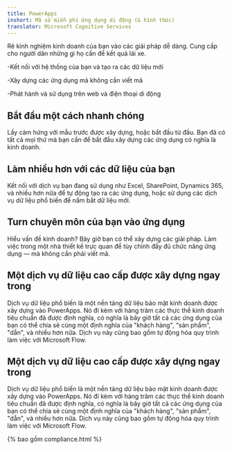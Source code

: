 ```yaml
---
title: PowerApps
inshort: Mã số miễn phí ứng dụng di động (& hình thức)
translator: Microsoft Cognitive Services
---
```


Rẽ kinh nghiệm kinh doanh của bạn vào các giải pháp dễ dàng. Cung cấp cho người dân những gì họ cần để kết quả lái xe.

-Kết nối với hệ thống của bạn và tạo ra các dữ liệu mới

-Xây dựng các ứng dụng mà không cần viết mã

-Phát hành và sử dụng trên web và điện thoại di động

## Bắt đầu một cách nhanh chóng
Lấy cảm hứng với mẫu trước được xây dựng, hoặc bắt đầu từ đầu. Bạn đã có tất cả mọi thứ mà bạn cần để bắt đầu xây dựng các ứng dụng có nghĩa là kinh doanh.

## Làm nhiều hơn với các dữ liệu của bạn
Kết nối với dịch vụ bạn đang sử dụng như Excel, SharePoint, Dynamics 365, và nhiều hơn nữa để tự động tạo ra các ứng dụng, hoặc sử dụng các dịch vụ dữ liệu phổ biến để nắm bắt dữ liệu mới.

## Turn chuyên môn của bạn vào ứng dụng
Hiểu vấn đề kinh doanh? Bây giờ bạn có thể xây dựng các giải pháp. Làm việc trong một nhà thiết kế trực quan để tùy chỉnh đầy đủ chức năng ứng dụng — mà không cần phải viết mã.

## Một dịch vụ dữ liệu cao cấp được xây dựng ngay trong
Dịch vụ dữ liệu phổ biến là một nền tảng dữ liệu bảo mật kinh doanh được xây dựng vào PowerApps. Nó đi kèm với hàng trăm các thực thể kinh doanh tiêu chuẩn đã được định nghĩa, có nghĩa là bây giờ tất cả các ứng dụng của bạn có thể chia sẻ cùng một định nghĩa của "khách hàng", "sản phẩm", "dẫn", và nhiều hơn nữa. Dịch vụ này cũng bao gồm tự động hóa quy trình làm việc với Microsoft Flow.

## Một dịch vụ dữ liệu cao cấp được xây dựng ngay trong
Dịch vụ dữ liệu phổ biến là một nền tảng dữ liệu bảo mật kinh doanh được xây dựng vào PowerApps. Nó đi kèm với hàng trăm các thực thể kinh doanh tiêu chuẩn đã được định nghĩa, có nghĩa là bây giờ tất cả các ứng dụng của bạn có thể chia sẻ cùng một định nghĩa của "khách hàng", "sản phẩm", "dẫn", và nhiều hơn nữa. Dịch vụ này cũng bao gồm tự động hóa quy trình làm việc với Microsoft Flow.

{% bao gồm compliance.html %}

